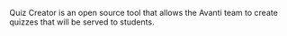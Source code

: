 Quiz Creator is an open source tool that allows the Avanti team to create quizzes that will be served to students.
